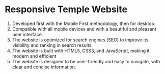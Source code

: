 # Responsive Temple Website
1. Developed first with the Mobile First methodology, then for desktop.
2. Compatible with all mobile devices and with a beautiful and pleasant user interface.
3. The website is optimized for search engines (SEO) to improve its visibility and ranking in search results.
4. The website is built with HTML5, CSS3, and JavaScript, making it modern and efficient
5. The website is designed to be user-friendly and easy to navigate, with clear and concise information.
